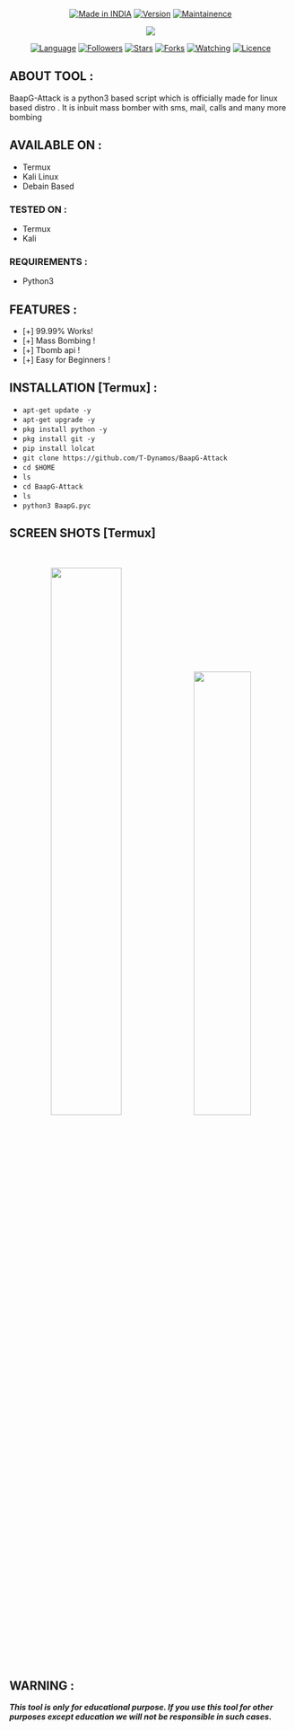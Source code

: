 </p>
<p align="center">
<a href="https://bit.ly/2BNk3P1"><img title="Made in INDIA" src="https://img.shields.io/badge/BaapG-Attack-green.svg"></a>
<a href="https://bit.ly/2BNk3P1"><img title="Version" src="https://img.shields.io/badge/Version-1.0-green.svg?style=flat-square"></a>
<a href="https://bit.ly/2BNk3P1"><img title="Maintainence" src="https://img.shields.io/badge/Maintained%3F-yes-green.svg"></a>
</p>
<p align="center">
</p>


<p align="center">

<img src="https://github.com/T-Dynamos/T-Dynamos/raw/main/bin/IMG_20211001_131953.jpg"/>




</p>





 


<p align="center">
<a href="https://github.com/T-Dynamos"><img title="Language" src="https://img.shields.io/badge/Made%20with-python3-1f425f.svg?v=103"></a>
<a href="https://github.com/T-Dynamos"><img title="Followers" src="https://img.shields.io/github/followers/T-Dynamos?color=blue&style=flat-square"></a>
<a href="https://github.com/T-Dynamos"><img title="Stars" src="https://img.shields.io/github/stars/T-Dynamos/BaapG-Attack?color=red&style=flat-square"></a>
<a href="https://github.com/T-Dynamos"><img title="Forks" src="https://img.shields.io/github/forks/T-Dynamos/BaapG-Attack?color=red&style=flat-square"></a>
<a href="https://github.com/T-Dynamos"><img title="Watching" src="https://img.shields.io/github/watchers/T-Dynamos/BaapG-Attack?label=Watchers&color=blue&style=flat-square"></a>
<a href="https://github.com/T-Dynamos"><img title="Licence" src="https://img.shields.io/badge/License-MIT-blue.svg"></a>
</p>

## ABOUT TOOL :

BaapG-Attack is a python3 based script which is officially made for linux based distro . It is inbuit mass bomber with sms, mail, calls and many more bombing 


## AVAILABLE ON :

* Termux
* Kali Linux
* Debain Based

### TESTED ON :

* Termux
* Kali

### REQUIREMENTS :
* Python3

## FEATURES :
* [+] 99.99% Works!
* [+] Mass Bombing !
* [+] Tbomb api !
* [+] Easy for Beginners !

## INSTALLATION [Termux] :

* `apt-get update -y`
* `apt-get upgrade -y`
* `pkg install python -y`
* `pkg install git -y`
* `pip install lolcat`
* `git clone https://github.com/T-Dynamos/BaapG-Attack`
* `cd $HOME`
* `ls`
* `cd BaapG-Attack`
* `ls`
* `python3 BaapG.pyc`


## SCREEN SHOTS [Termux]

<br>
<p align="center">
<img width="50%" src="https://github.com/T-Dynamos/T-Dynamos/raw/main/bin/Screenshot_2021-10-01-13-03-59-944_com.termux.jpg"/>
<img width="45%" src="https://github.com/T-Dynamos/T-Dynamos/raw/main/bin/Screenshot_2021-10-01-13-19-08-100_com.termux.jpg"/>
</p>


## WARNING : 
***This tool is only for educational purpose. If you use this tool for other purposes except education we will not be responsible in such cases.***
